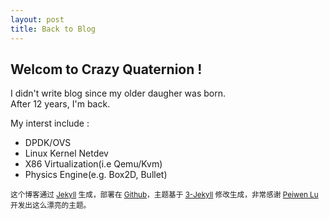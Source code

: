 ```yaml
---
layout: post
title: Back to Blog
---
```


## Welcom to Crazy Quaternion !
   I didn't write blog since my older daugher was born.  
   After 12 years,  I'm back.

   My interst include : 

   - DPDK/OVS 
   - Linux Kernel Netdev
   - X86 Virtualization(i.e Qemu/Kvm)
   - Physics Engine(e.g. Box2D, Bullet)


















<small> 这个博客通过 [Jekyll](http://jekyllrb.com/) 生成，部署在 [Github](https://pages.github.com)，主题基于 [3-Jekyll](https://github.com/P233/3-Jekyll) 修改生成，非常感谢 [Peiwen Lu](https://github.com/P233) 开发出这么漂亮的主题。</small>

